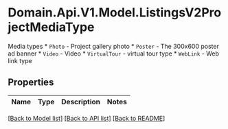 # Domain.Api.V1.Model.ListingsV2ProjectMediaType
Media types  * `Photo` - Project gallery photo * `Poster` - The 300x600 poster ad banner * `Video` - Video * `VirtualTour` - virtual tour type * `WebLink` - Web link type
## Properties

Name | Type | Description | Notes
------------ | ------------- | ------------- | -------------

[[Back to Model list]](../README.md#documentation-for-models) [[Back to API list]](../README.md#documentation-for-api-endpoints) [[Back to README]](../README.md)

